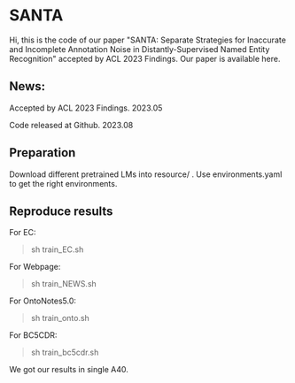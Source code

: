 # SANTA

Hi, this is the code of our paper "SANTA: Separate Strategies for Inaccurate and Incomplete Annotation Noise in Distantly-Supervised Named Entity Recognition" accepted by ACL 2023 Findings. Our paper is available here.

## News:

Accepted by ACL 2023 Findings. 2023.05

Code released at Github. 2023.08

## Preparation
Download different pretrained LMs into resource/ .
Use environments.yaml to get the right environments.

## Reproduce results
For EC:

>sh train_EC.sh

For Webpage:

>sh train_NEWS.sh

For OntoNotes5.0:

>sh train_onto.sh

For BC5CDR:

>sh train_bc5cdr.sh

We got our results in single A40.
